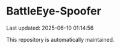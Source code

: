 # BattleEye-Spoofer

Last updated: 2025-06-10 01:14:56

This repository is automatically maintained.
